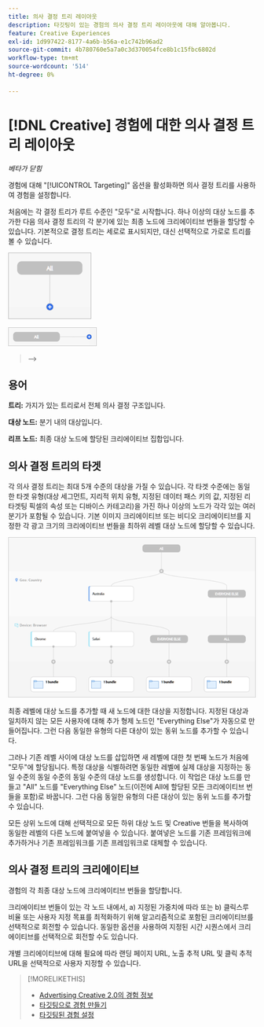 ```yaml
---
title: 의사 결정 트리 레이아웃
description: 타깃팅이 있는 경험의 의사 결정 트리 레이아웃에 대해 알아봅니다.
feature: Creative Experiences
exl-id: 1d997422-8177-4a6b-b56a-e1c742b96ad2
source-git-commit: 4b780760e5a7a0c3d370054fce8b1c15fbc6802d
workflow-type: tm+mt
source-wordcount: '514'
ht-degree: 0%

---
```


# [!DNL Creative] 경험에 대한 의사 결정 트리 레이아웃

*베타가 닫힘*

경험에 대해 &quot;[!UICONTROL Targeting]&quot; 옵션을 활성화하면 의사 결정 트리를 사용하여 경험을 설정합니다.

처음에는 각 결정 트리가 루트 수준인 &quot;모두&quot;로 시작합니다. 하나 이상의 대상 노드를 추가한 다음 의사 결정 트리의 각 분기에 있는 최종 노드에 크리에이티브 번들을 할당할 수 있습니다. 기본적으로 결정 트리는 세로로 표시되지만, 대신 선택적으로 가로로 트리를 볼 수 있습니다.

![대상이 없는 수직 결정 트리의 예](/help/creative/assets/experience-decision-tree-no-targets.png "대상이 없는 수직 결정 트리의 예")

![대상이 없는 가로 결정 트리의 예](/help/creative/assets/experience-decision-tree-no-targets-horizontal.png "대상이 없는 가로 결정 트리의 예")

<!--
>[!NOTE]
>
>You can optionally assign creative bundles to the root level, without targets. However, the [XXXX workflow](experience-create-no-targeting.md) XXXXX is better XXX.<!-- Explain the diff and why to choose the other option. -->
>-->

## 용어

**트리:** 가지가 있는 트리로서 전체 의사 결정 구조입니다.

**대상 노드:** 분기 내의 대상입니다.

**리프 노드:** 최종 대상 노드에 할당된 크리에이티브 집합입니다.

## 의사 결정 트리의 타겟

각 의사 결정 트리는 최대 5개 수준의 대상을 가질 수 있습니다. 각 타겟 수준에는 동일한 타겟 유형(대상 세그먼트, 지리적 위치 유형, 지정된 데이터 패스 키의 값, 지정된 리타겟팅 픽셀의 속성 또는 디바이스 카테고리)을 가진 하나 이상의 노드가 각각 있는 여러 분기가 포함될 수 있습니다. 기본 이미지 크리에이티브 또는 비디오 크리에이티브를 지정한 각 광고 크기의 크리에이티브 번들을 최하위 레벨 대상 노드에 할당할 수 있습니다.

![대상이 있는 의사 결정 트리의 예](/help/creative/assets/experience-decision-tree.png "대상이 있는 의사 결정 트리의 예")

최종 레벨에 대상 노드를 추가할 때 새 노드에 대한 대상을 지정합니다. 지정된 대상과 일치하지 않는 모든 사용자에 대해 추가 형제 노드인 &quot;Everything Else&quot;가 자동으로 만들어집니다. 그런 다음 동일한 유형의 다른 대상이 있는 동위 노드를 추가할 수 있습니다.

그러나 기존 레벨 사이에 대상 노드를 삽입하면 새 레벨에 대한 첫 번째 노드가 처음에 &quot;모두&quot;에 할당됩니다. 특정 대상을 식별하려면 동일한 레벨에 실제 대상을 지정하는 동일 수준의 동일 수준의 동일 수준의 대상 노드를 생성합니다. 이 작업은 대상 노드를 만들고 &quot;All&quot; 노드를 &quot;Everything Else&quot; 노드(이전에 All에 할당된 모든 크리에이티브 번들을 포함)로 바꿉니다. 그런 다음 동일한 유형의 다른 대상이 있는 동위 노드를 추가할 수 있습니다.

모든 상위 노드에 대해 선택적으로 모든 하위 대상 노드 및 Creative 번들을 복사하여 동일한 레벨의 다른 노드에 붙여넣을 수 있습니다. 붙여넣은 노드를 기존 프레임워크에 추가하거나 기존 프레임워크를 기존 프레임워크로 대체할 수 있습니다.

## 의사 결정 트리의 크리에이티브

경험의 각 최종 대상 노드에 크리에이티브 번들을 할당합니다.

크리에이티브 번들이 있는 각 노드 내에서, a) 지정된 가중치에 따라 또는 b) 클릭스루 비율 또는 사용자 지정 목표를 최적화하기 위해 알고리즘적으로 포함된 크리에이티브를 선택적으로 회전할 수 있습니다. 동일한 옵션을 사용하여 지정된 시간 시퀀스에서 크리에이티브를 선택적으로 회전할 수도 있습니다.

개별 크리에이티브에 대해 필요에 따라 랜딩 페이지 URL, 노출 추적 URL 및 클릭 추적 URL을 선택적으로 사용자 지정할 수 있습니다. <!-- Not in the UI as of 1/31: For flexible HTML5 creatives, you can customize any of the flexible attributes. -->

>[!MORELIKETHIS]
>
>* [Advertising Creative 2.0의 경험 정보](experience-about.md)
>* [타깃팅으로 경험 만들기](/help/creative/experiences/experience-create-targeting.md)
>* [타깃팅된 경험 설정](/help/creative/experiences/experience-settings-targeting.md)

